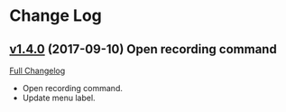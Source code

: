 # Change Log

## [v1.4.0](https://github.com/lexcast/screen-recorder/tree/v1.4.0) (2017-09-10) Open recording command
[Full Changelog](https://github.com/lexcast/screen-recorder/compare/v1.3.0...v1.4.0)

- Open recording command.
- Update menu label.

